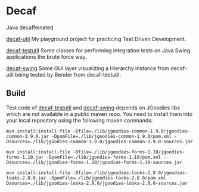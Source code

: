 # Decaf

Java decaffeinated

[decaf-util](decaf-util) My playground project for practicing Test Driven Development. 

[decaf-testutil](decaf-testutil) Some classes for performing integration tests on Java Swing applications the brute force way. 

[decaf-swing](decaf-swing) Some GUI layer visualizing a Hierarchy instance from decaf-util being tested by Bender from decaf-testutil.

## Build
Test code of [decaf-testutil](decaf-testutil) and [decaf-swing](decaf-swing) depends on JGoodies libs which are not available in a public maven repo. You need to install them into your local repository using the following maven commands:

    mvn install:install-file -Dfile=./lib/jgoodies-common-1.9.0/jgoodies-common-1.9.0.jar -DpomFile=./lib/jgoodies-common-1.9.0/pom.xml -Dsources=./lib/jgoodies-common-1.9.0/jgoodies-common-1.9.0-sources.jar

    mvn install:install-file -Dfile=./lib/jgoodies-forms-1.10/jgoodies-forms-1.10.jar -DpomFile=./lib/jgoodies-forms-1.10/pom.xml -Dsources=./lib/jgoodies-forms-1.10/jgoodies-forms-1.10-sources.jar

    mvn install:install-file -Dfile=./lib/jgoodies-looks-2.8.0/jgoodies-looks-2.8.0.jar -DpomFile=./lib/jgoodies-looks-2.8.0/pom.xml -Dsources=./lib/jgoodies-looks-2.8.0/jgoodies-looks-2.8.0-sources.jar

